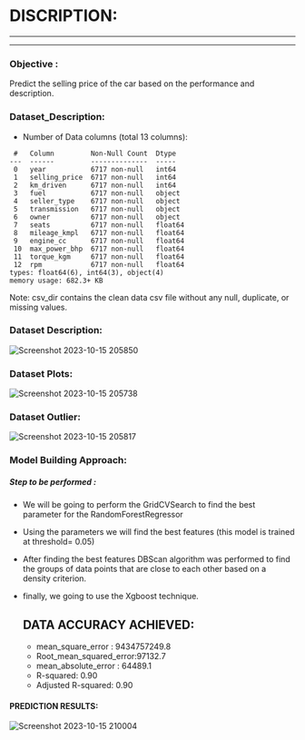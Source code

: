 # DISCRIPTION:

---
---
### Objective : 
Predict the selling price of the car based on the performance and description.

### Dataset_Description: 
- Number of Data columns (total 13 columns):
```
 #   Column         Non-Null Count  Dtype  
---  ------         --------------  -----  
 0   year           6717 non-null   int64  
 1   selling_price  6717 non-null   int64  
 2   km_driven      6717 non-null   int64  
 3   fuel           6717 non-null   object 
 4   seller_type    6717 non-null   object 
 5   transmission   6717 non-null   object 
 6   owner          6717 non-null   object 
 7   seats          6717 non-null   float64
 8   mileage_kmpl   6717 non-null   float64
 9   engine_cc      6717 non-null   float64
 10  max_power_bhp  6717 non-null   float64
 11  torque_kgm     6717 non-null   float64
 12  rpm            6717 non-null   float64
types: float64(6), int64(3), object(4)
memory usage: 682.3+ KB

```
Note: csv_dir contains the clean data csv file without any null, duplicate, or missing values.

### Dataset Description:
![Screenshot 2023-10-15 205850](https://github.com/MANOJ-S-NEGI/CarSellingPrice_prediction/assets/99602627/f17a924e-bb46-4c20-944e-945d8274f57d)


### Dataset Plots:
![Screenshot 2023-10-15 205738](https://github.com/MANOJ-S-NEGI/CarSellingPrice_prediction/assets/99602627/54b0cacb-1081-4d47-b5cb-a1d596d55e38)


### Dataset Outlier:
![Screenshot 2023-10-15 205817](https://github.com/MANOJ-S-NEGI/CarSellingPrice_prediction/assets/99602627/91160b7e-c0bb-4c39-a282-d7d6ebe96690)

### Model Building Approach:
##### Step to be performed : 
- We will be going to perform the GridCVSearch to find the best parameter for the RandomForestRegressor
- Using the parameters we will find the best features (this model is trained at threshold= 0.05)
- After finding the best features DBScan algorithm was performed to find the groups of data points that are close to each other based on a density criterion.
- finally, we going to use the Xgboost technique.

  ## DATA ACCURACY ACHIEVED:
  - mean_square_error : 9434757249.8
  - Root_mean_squared_error:97132.7
  - mean_absolute_error : 64489.1
  - R-squared: 0.90
  - Adjusted R-squared: 0.90

#### PREDICTION RESULTS:
![Screenshot 2023-10-15 210004](https://github.com/MANOJ-S-NEGI/CarSellingPrice_prediction/assets/99602627/8f405b66-9b33-4bb7-a18e-b44a4f6b9340)








